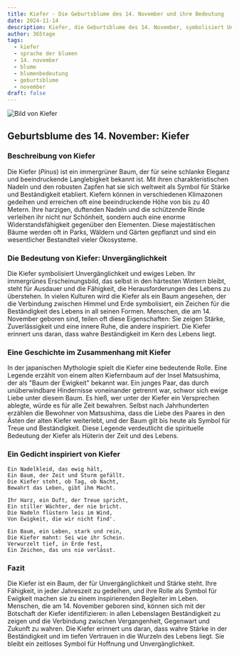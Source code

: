 ```yaml
---
title: Kiefer - Die Geburtsblume des 14. November und ihre Bedeutung
date: 2024-11-14
description: Kiefer, die Geburtsblume des 14. November, symbolisiert Unvergänglichkeit. Erfahre mehr über ihre Geschichte, Bedeutung und Symbolik in der Sprache der Blumen.
author: 365tage
tags:
  - kiefer
  - sprache der blumen
  - 14. november
  - blume
  - blumenbedeutung
  - geburtsblume
  - november
draft: false
---
```


![Bild von Kiefer](https://cdn.pixabay.com/photo/2020/09/03/13/56/pine-5541335_1280.jpg#center)


## Geburtsblume des 14. November: Kiefer

### Beschreibung von Kiefer

Die Kiefer (_Pinus_) ist ein immergrüner Baum, der für seine schlanke Eleganz und beeindruckende Langlebigkeit bekannt ist. Mit ihren charakteristischen Nadeln und den robusten Zapfen hat sie sich weltweit als Symbol für Stärke und Beständigkeit etabliert. Kiefern können in verschiedenen Klimazonen gedeihen und erreichen oft eine beeindruckende Höhe von bis zu 40 Metern. Ihre harzigen, duftenden Nadeln und die schützende Rinde verleihen ihr nicht nur Schönheit, sondern auch eine enorme Widerstandsfähigkeit gegenüber den Elementen. Diese majestätischen Bäume werden oft in Parks, Wäldern und Gärten gepflanzt und sind ein wesentlicher Bestandteil vieler Ökosysteme.

### Die Bedeutung von Kiefer: Unvergänglichkeit

Die Kiefer symbolisiert Unvergänglichkeit und ewiges Leben. Ihr immergrünes Erscheinungsbild, das selbst in den härtesten Wintern bleibt, steht für Ausdauer und die Fähigkeit, die Herausforderungen des Lebens zu überstehen. In vielen Kulturen wird die Kiefer als ein Baum angesehen, der die Verbindung zwischen Himmel und Erde symbolisiert, ein Zeichen für die Beständigkeit des Lebens in all seinen Formen. Menschen, die am 14. November geboren sind, teilen oft diese Eigenschaften: Sie zeigen Stärke, Zuverlässigkeit und eine innere Ruhe, die andere inspiriert. Die Kiefer erinnert uns daran, dass wahre Beständigkeit im Kern des Lebens liegt.

### Eine Geschichte im Zusammenhang mit Kiefer

In der japanischen Mythologie spielt die Kiefer eine bedeutende Rolle. Eine Legende erzählt von einem alten Kiefernbaum auf der Insel Matsushima, der als "Baum der Ewigkeit" bekannt war. Ein junges Paar, das durch unüberwindbare Hindernisse voneinander getrennt war, schwor sich ewige Liebe unter diesem Baum. Es hieß, wer unter der Kiefer ein Versprechen ablegte, würde es für alle Zeit bewahren. Selbst nach Jahrhunderten erzählen die Bewohner von Matsushima, dass die Liebe des Paares in den Ästen der alten Kiefer weiterlebt, und der Baum gilt bis heute als Symbol für Treue und Beständigkeit. Diese Legende verdeutlicht die spirituelle Bedeutung der Kiefer als Hüterin der Zeit und des Lebens.

### Ein Gedicht inspiriert von Kiefer

```
Ein Nadelkleid, das ewig hält,  
Ein Baum, der Zeit und Sturm gefällt.  
Die Kiefer steht, ob Tag, ob Nacht,  
Bewahrt das Leben, gibt ihm Macht.  

Ihr Harz, ein Duft, der Treue spricht,  
Ein stiller Wächter, der nie bricht.  
Die Nadeln flüstern leis im Wind,  
Von Ewigkeit, die wir nicht find'.  

Ein Baum, ein Leben, stark und rein,  
Die Kiefer mahnt: Sei wie ihr Schein.  
Verwurzelt tief, in Erde fest,  
Ein Zeichen, das uns nie verlässt.  
```

### Fazit

Die Kiefer ist ein Baum, der für Unvergänglichkeit und Stärke steht. Ihre Fähigkeit, in jeder Jahreszeit zu gedeihen, und ihre Rolle als Symbol für Ewigkeit machen sie zu einem inspirierenden Begleiter im Leben. Menschen, die am 14. November geboren sind, können sich mit der Botschaft der Kiefer identifizieren: in allen Lebenslagen Beständigkeit zu zeigen und die Verbindung zwischen Vergangenheit, Gegenwart und Zukunft zu wahren. Die Kiefer erinnert uns daran, dass wahre Stärke in der Beständigkeit und im tiefen Vertrauen in die Wurzeln des Lebens liegt. Sie bleibt ein zeitloses Symbol für Hoffnung und Unvergänglichkeit.